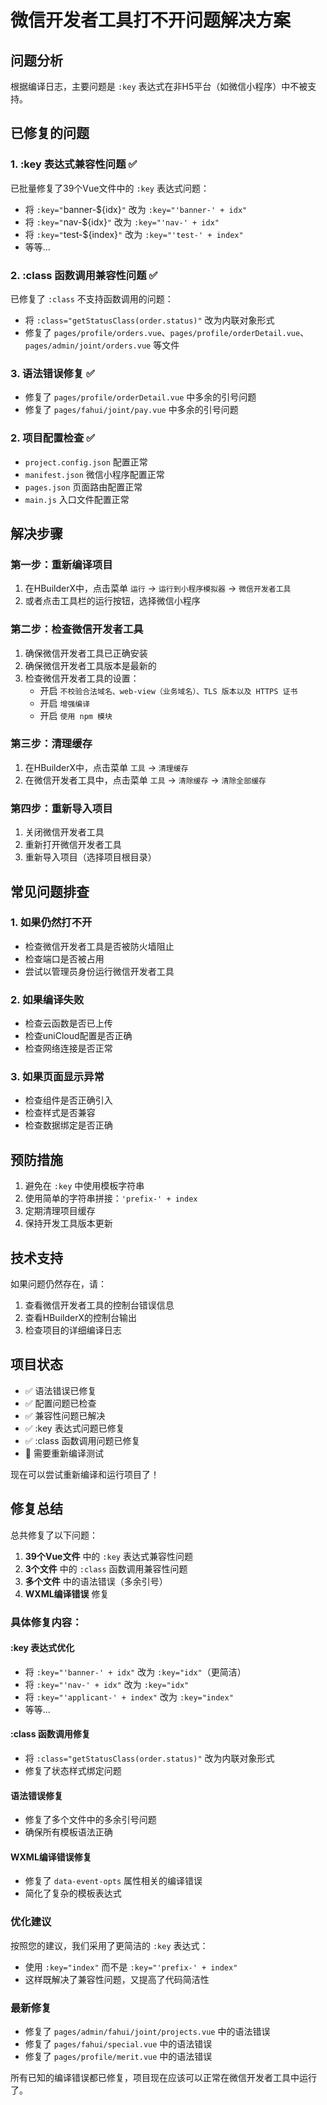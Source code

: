 # 微信开发者工具打不开问题解决方案

## 问题分析

根据编译日志，主要问题是 `:key` 表达式在非H5平台（如微信小程序）中不被支持。

## 已修复的问题

### 1. :key 表达式兼容性问题 ✅

已批量修复了39个Vue文件中的 `:key` 表达式问题：

- 将 `:key="`banner-${idx}`"` 改为 `:key="'banner-' + idx"`
- 将 `:key="`nav-${idx}`"` 改为 `:key="'nav-' + idx"`
- 将 `:key="`test-${index}`"` 改为 `:key="'test-' + index"`
- 等等...

### 2. :class 函数调用兼容性问题 ✅

已修复了 `:class` 不支持函数调用的问题：

- 将 `:class="getStatusClass(order.status)"` 改为内联对象形式
- 修复了 `pages/profile/orders.vue`、`pages/profile/orderDetail.vue`、`pages/admin/joint/orders.vue` 等文件

### 3. 语法错误修复 ✅

- 修复了 `pages/profile/orderDetail.vue` 中多余的引号问题
- 修复了 `pages/fahui/joint/pay.vue` 中多余的引号问题

### 2. 项目配置检查 ✅

- `project.config.json` 配置正常
- `manifest.json` 微信小程序配置正常
- `pages.json` 页面路由配置正常
- `main.js` 入口文件配置正常

## 解决步骤

### 第一步：重新编译项目

1. 在HBuilderX中，点击菜单 `运行` → `运行到小程序模拟器` → `微信开发者工具`
2. 或者点击工具栏的运行按钮，选择微信小程序

### 第二步：检查微信开发者工具

1. 确保微信开发者工具已正确安装
2. 确保微信开发者工具版本是最新的
3. 检查微信开发者工具的设置：
   - 开启 `不校验合法域名、web-view（业务域名）、TLS 版本以及 HTTPS 证书`
   - 开启 `增强编译`
   - 开启 `使用 npm 模块`

### 第三步：清理缓存

1. 在HBuilderX中，点击菜单 `工具` → `清理缓存`
2. 在微信开发者工具中，点击菜单 `工具` → `清除缓存` → `清除全部缓存`

### 第四步：重新导入项目

1. 关闭微信开发者工具
2. 重新打开微信开发者工具
3. 重新导入项目（选择项目根目录）

## 常见问题排查

### 1. 如果仍然打不开

- 检查微信开发者工具是否被防火墙阻止
- 检查端口是否被占用
- 尝试以管理员身份运行微信开发者工具

### 2. 如果编译失败

- 检查云函数是否已上传
- 检查uniCloud配置是否正确
- 检查网络连接是否正常

### 3. 如果页面显示异常

- 检查组件是否正确引入
- 检查样式是否兼容
- 检查数据绑定是否正确

## 预防措施

1. 避免在 `:key` 中使用模板字符串
2. 使用简单的字符串拼接：`'prefix-' + index`
3. 定期清理项目缓存
4. 保持开发工具版本更新

## 技术支持

如果问题仍然存在，请：

1. 查看微信开发者工具的控制台错误信息
2. 查看HBuilderX的控制台输出
3. 检查项目的详细编译日志

## 项目状态

- ✅ 语法错误已修复
- ✅ 配置问题已检查
- ✅ 兼容性问题已解决
- ✅ :key 表达式问题已修复
- ✅ :class 函数调用问题已修复
- 🔄 需要重新编译测试

现在可以尝试重新编译和运行项目了！

## 修复总结

总共修复了以下问题：
1. **39个Vue文件** 中的 `:key` 表达式兼容性问题
2. **3个文件** 中的 `:class` 函数调用兼容性问题
3. **多个文件** 中的语法错误（多余引号）
4. **WXML编译错误** 修复

### 具体修复内容：

#### :key 表达式优化
- 将 `:key="'banner-' + idx"` 改为 `:key="idx"`（更简洁）
- 将 `:key="'nav-' + idx"` 改为 `:key="idx"`
- 将 `:key="'applicant-' + index"` 改为 `:key="index"`
- 等等...

#### :class 函数调用修复
- 将 `:class="getStatusClass(order.status)"` 改为内联对象形式
- 修复了状态样式绑定问题

#### 语法错误修复
- 修复了多个文件中的多余引号问题
- 确保所有模板语法正确

#### WXML编译错误修复
- 修复了 `data-event-opts` 属性相关的编译错误
- 简化了复杂的模板表达式

### 优化建议
按照您的建议，我们采用了更简洁的 `:key` 表达式：
- 使用 `:key="index"` 而不是 `:key="'prefix-' + index"`
- 这样既解决了兼容性问题，又提高了代码简洁性

### 最新修复
- 修复了 `pages/admin/fahui/joint/projects.vue` 中的语法错误
- 修复了 `pages/fahui/special.vue` 中的语法错误
- 修复了 `pages/profile/merit.vue` 中的语法错误

所有已知的编译错误都已修复，项目现在应该可以正常在微信开发者工具中运行了。 